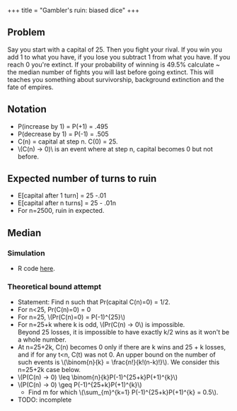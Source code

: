 +++
title = "Gambler's ruin: biased dice"
+++

## Problem
Say you start with a capital of 25. Then you fight your rival. If you win you add 1 to what you have, if you lose you subtract 1 from what you have. If you reach 0 you're extinct. If your probability of winning is 49.5% calculate ~ the median number of fights you will last before going extinct. This will teaches you something about survivorship, background extinction and the fate of empires.

## Notation
- P(increase by 1) = P(+1) = .495
- P(decrease by 1) = P(-1) = .505
- C(n) = capital at step n. C(0) = 25.
- \\(C(n) → 0)\\ is an event where at step n, capital becomes 0 but not before.

## Expected number of turns to ruin
- E[capital after 1 turn] = 25 -.01
- E[capital after n turns] = 25 - .01n
- For n=2500, ruin in expected.

## Median
### Simulation
- R code [here](https://github.com/vvasuki/misc-R/tree/master/probability/gamblersRuin).

### Theoretical bound attempt
- Statement: Find n such that Pr(capital C(n)=0) = 1/2.
- For n<25, Pr(C(n)=0) = 0
- For n=25, \\(Pr(C(n)=0) = P(-1)^{25}\\)
- For n=25+k where k is odd, \\(Pr(C(n) → 0\\) is impossible. <div class="proof">Beyond 25 losses, it is impossible to have exactly k/2 wins as it won't be a whole number.</div>
- At n=25+2k, C(n) becomes 0 only if there are k wins and 25 + k losses, and if for any t<n, C(t) was not 0. An upper bound on the number of such events is \\(\binom{n}{k} = \frac{n!}{k!(n-k)!}\\). We consider this n=25+2k case below. 
- \\(P(C(n) → 0) \leq \binom{n}{k}P(-1)^{25+k}P(+1)^{k}\\)
- \\(P(C(n) → 0) \geq P(-1)^{25+k}P(+1)^{k}\\)
  - Find m for which \\(\sum_{m}^{k=1} P(-1)^{25+k}P(+1)^{k} = 0.5\\). 
- TODO: incomplete